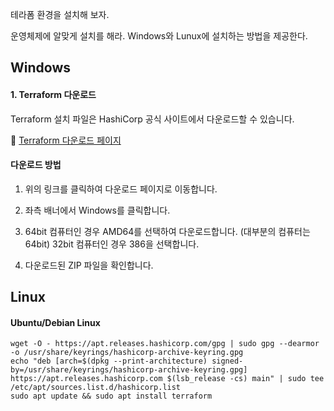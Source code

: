 테라폼 환경을 설치해 보자.

운영체제에 알맞게 설치를 해라. Windows와 Lunux에 설치하는 방법을 제공한다.

## Windows

#### 1. Terraform 다운로드

Terraform 설치 파일은 HashiCorp 공식 사이트에서 다운로드할 수 있습니다.

🔗 [Terraform 다운로드 페이지](https://developer.hashicorp.com/terraform/install)

#### 다운로드 방법

1. 위의 링크를 클릭하여 다운로드 페이지로 이동합니다.

1. 좌측 배너에서 Windows를 클릭합니다.

1. 64bit 컴퓨터인 경우 AMD64를 선택하여 다운로드합니다. (대부분의 컴퓨터는 64bit)
   32bit 컴퓨터인 경우 386을 선택합니다.

1. 다운로드된 ZIP 파일을 확인합니다.



## Linux  
  
#### Ubuntu/Debian Linux  
```hcl
wget -O - https://apt.releases.hashicorp.com/gpg | sudo gpg --dearmor -o /usr/share/keyrings/hashicorp-archive-keyring.gpg
echo "deb [arch=$(dpkg --print-architecture) signed-by=/usr/share/keyrings/hashicorp-archive-keyring.gpg] https://apt.releases.hashicorp.com $(lsb_release -cs) main" | sudo tee /etc/apt/sources.list.d/hashicorp.list
sudo apt update && sudo apt install terraform
```

   
